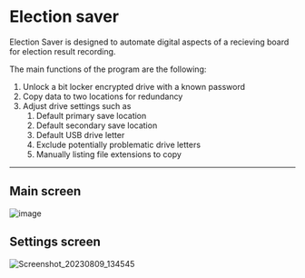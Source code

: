 # Election saver
Election Saver is designed to automate digital aspects of a recieving board for election result recording.

The main functions of the program are the following:
1. Unlock a bit locker encrypted drive with a known password
2. Copy data to two locations for redundancy
3. Adjust drive settings such as
    1. Default primary save location
    2. Default secondary save location
    3. Default USB drive letter
    4. Exclude potentially problematic drive letters
    5. Manually listing file extensions to copy
***

## Main screen <br>
![image](https://github.com/NoahMoyer/Election-file-saver/assets/36149055/e040756c-4bc1-4e73-b09b-8ddafaea778a)


## Settings screen <br>
![Screenshot_20230809_134545](https://github.com/NoahMoyer/Election-file-saver/assets/35582108/9d12eaa0-a6bc-402a-8257-017a94c95fd4)
